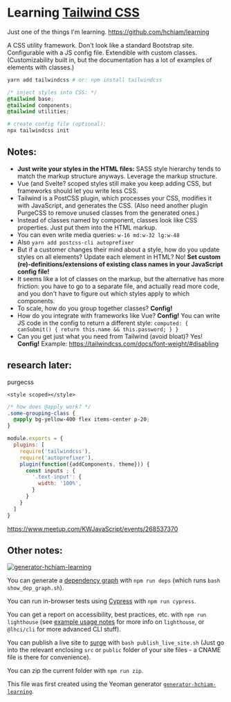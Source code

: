 # Learning [Tailwind CSS](https://tailwindcss.com/)

Just one of the things I'm learning. <https://github.com/hchiam/learning>

A CSS utility framework. Don't look like a standard Bootstrap site. Configurable with a JS config file. Extendible with custom classes. (Customizability built in, but the documentation has a lot of examples of elements with classes.)

```bash
yarn add tailwindcss # or: npm install tailwindcss
```

```css
/* inject styles into CSS: */
@tailwind base;
@tailwind components;
@tailwind utilities;
```

```bash
# create config file (optional):
npx tailwindcss init
```

## Notes:

- **Just write your styles in the HTML files:** SASS style hierarchy tends to match the markup structure anyways. Leverage the markup structure.
- Vue (and Svelte? scoped styles still make you keep adding CSS, but frameworks should let you write less CSS.
- Tailwind is a PostCSS plugin, which processes your CSS, modifies it with JavaScript, and generates the CSS. (Also need another plugin PurgeCSS to remove unused classes from the generated ones.)
- Instead of classes named by component, classes look like CSS properties. Just put them into the HTML markup.
- You can even write media queries: `w-16 md:w-32 lg:w-48`
- Also `yarn add postcss-cli autoprefixer`
- But if a customer changes their mind about a style, how do you update styles on all elements? Update each element in HTML? No! **Set custom (re)-definitions/extensions of existing class names in your JavaScript config file!**
- It seems like a lot of classes on the markup, but the alternative has more friction: you have to go to a separate file, and actually read more code, and you don't have to figure out which styles apply to which components.
- To scale, how do you group together classes? **Config!**
- How do you integrate with frameworks like Vue? **Config!** You can write JS code in the config to return a different style: `computed: { canSubmit() { return this.name && this.password; } }`
- Can you get just what you need from Tailwind (avoid bloat)? Yes! **Config!** Example: <https://tailwindcss.com/docs/font-weight/#disabling>

## research later:

purgecss

`<style scoped></style>`

```css
/* how does @apply work? */
.some-grouping-class {
  @apply bg-yellow-400 flex items-center p-20;
}
```

```js
module.exports = {
  plugins: [
    require('tailwindcss'),
    require('autoprefixer'),
    plugin(function({addComponents, theme})) {
      const inputs ; {
        '.text-input': {
          width: '100%',
        }
      }
    }
  ]
}
```

<https://www.meetup.com/KWJavaScript/events/268537370>

## Other notes:

[![generator-hchiam-learning](https://img.shields.io/badge/built%20with-generator--hchiam--learning-brightgreen.svg)](https://github.com/hchiam/generator-hchiam-learning)

You can generate a [dependency graph](https://github.com/hchiam/learning-dependency-cruiser) with `npm run deps` (which runs `bash show_dep_graph.sh`).

You can run in-browser tests using [Cypress](https://github.com/hchiam/learning-cypress) with `npm run cypress`.

You can get a report on accessibility, best practices, etc. with `npm run lighthouse` (see [example usage notes](https://github.com/hchiam/learning-lighthouse-ci) for more info on `lighthouse`, or `@lhci/cli` for more advanced CLI stuff).

You can publish a live site to [surge](https://github.com/hchiam/learning-surge) with `bash publish_live_site.sh` (Just go into the relevant enclosing `src` or `public` folder of your site files - a CNAME file is there for convenience).

You can zip the current folder with `npm run zip`.

This file was first created using the Yeoman generator [`generator-hchiam-learning`](https://www.npmjs.com/package/generator-hchiam-learning).
